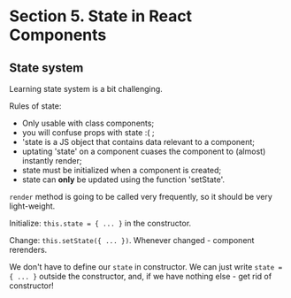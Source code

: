 # Section 5. State in React Components

## State system

Learning state system is a bit challenging.

Rules of state:

- Only usable with class components;
- you will confuse props with state :( ;
- 'state is a JS object that contains data relevant to a component;
- uptating 'state' on a component  cuases the component to (almost) instantly render;
- state must be initialized when a component is created;
- state can **only** be updated using the function 'setState'.

`render` method is going to be called very frequently, so it should be very light-weight.

Initialize: `this.state = { ... }` in the constructor.

Change: `this.setState({ ... })`. Whenever changed - component rerenders.

We don't have to define our `state` in constructor. We can just write `state = { ... }` outside the constructor, and, if we have nothing else - get rid of constructor!
